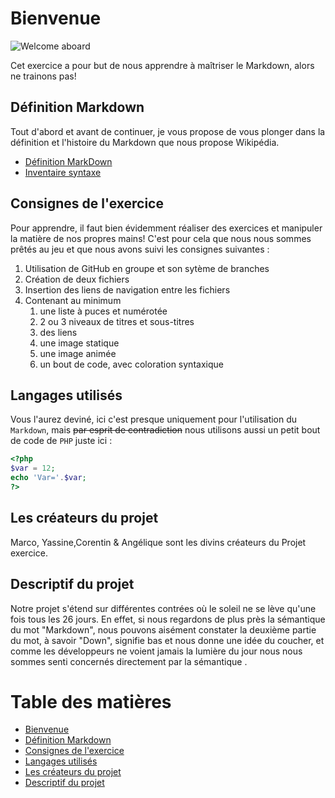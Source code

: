 # Bienvenue 

![Welcome aboard](https://media.giphy.com/media/FQyQEYd0KlYQ/giphy.gif)

Cet exercice a pour but de nous apprendre à maîtriser le Markdown, alors ne trainons pas!


## Définition Markdown

Tout d'abord et avant de continuer, je vous propose de vous plonger dans la définition et l'histoire du Markdown que nous propose Wikipédia.

* [Définition MarkDown](/memo.md)
* [Inventaire syntaxe](/syntaxe.md)

## Consignes de l'exercice

Pour apprendre, il faut bien évidemment réaliser des exercices et manipuler la matière de nos propres mains! C'est pour cela que nous nous sommes prêtés au jeu et que nous avons suivi les consignes suivantes :

1. Utilisation de GitHub en groupe et son sytème de branches
1. Création de deux fichiers
1. Insertion des liens de navigation entre les fichiers
1. Contenant au minimum
    1. une liste à puces et numérotée
    1. 2 ou 3 niveaux de titres et sous-titres
    1. des liens
    1. une image statique
    1. une image animée
    1. un bout de code, avec coloration syntaxique


## Langages utilisés

Vous l'aurez deviné, ici c'est presque uniquement pour l'utilisation du `Markdown`, mais ~~par esprit de contradiction~~ nous utilisons aussi un petit bout de code de `PHP` juste ici :

``` php
<?php
$var = 12;
echo 'Var='.$var;
?>
```


## Les créateurs du projet 
Marco, Yassine,Corentin & Angélique sont les divins créateurs du Projet exercice. 


## Descriptif du projet
Notre projet s'étend sur différentes contrées où le soleil ne se lève qu'une fois tous les 26 jours. En effet, si nous regardons de plus près la sémantique du mot "Markdown", nous pouvons aisément constater la deuxième partie du mot, à savoir "Down", signifie bas et nous donne une idée du coucher, et comme les développeurs ne voient jamais la lumière du jour nous nous sommes senti concernés directement par la sémantique . 




# Table des matières 
* [Bienvenue](#Bienvenue)
* [Définition Markdown](#Définition-Markdown)
* [Consignes de l'exercice](#Consignes-de-l'exercice)
* [Langages utilisés](#Langages-utilisés)
* [Les créateurs du projet](#Les-créateurs-du-projet)
* [Descriptif du projet](#Descriptif-du-projet)